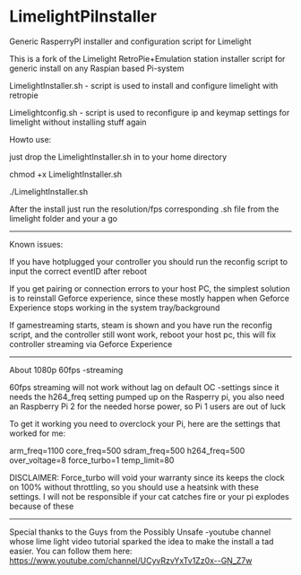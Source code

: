 # LimelightPiInstaller
Generic RasperryPI installer and configuration script for Limelight 

This is a fork of the Limelight RetroPie+Emulation station installer script for generic install on any Raspian based Pi-system

LimelightInstaller.sh - script is used to install and configure limelight with retropie 

Limelightconfig.sh - script is used to reconfigure ip and keymap settings for limelight without installing stuff again

Howto use:

just drop the LimelightInstaller.sh in to your home directory

chmod +x LimelightInstaller.sh

./LimelightInstaller.sh

After the install just run the resolution/fps corresponding .sh file from the limelight folder and your a go

<hr>

Known issues: 

If you have hotplugged your controller you should run the reconfig script to input the correct eventID after reboot

If you get pairing or connection errors to your host PC, the simplest solution is to reinstall Geforce experience, since these mostly happen when Geforce Experience stops working in the system tray/background

If gamestreaming starts, steam is shown and you have run the reconfig script, and the controller still wont work, reboot your host pc, this will fix controller streaming via Geforce Experience

<hr>

About 1080p 60fps -streaming



60fps streaming will not work without lag on default OC -settings since it needs the h264_freq setting pumped up on the Rasperry pi, you also need an Raspberry Pi 2 for the needed horse power, so Pi 1 users are out of luck

To get it working you need to overclock your Pi, here are the settings that worked for me:

arm_freq=1100
core_freq=500
sdram_freq=500
h264_freq=500
over_voltage=8
force_turbo=1
temp_limit=80

DISCLAIMER: Force_turbo will void your warranty since its keeps the clock on 100% without throttling, so you should use a heatsink with these settings. I will not be responsible if your cat catches fire or your pi explodes because of these

<hr>

Special thanks to the Guys from the Possibly Unsafe -youtube channel whose lime light video tutorial sparked the idea to make the install a tad easier. You can follow them here: https://www.youtube.com/channel/UCyvRzvYxTv1Zz0x--GN_Z7w

